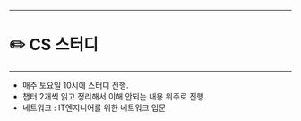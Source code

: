 ------

# ✏️ **CS 스터디**

------

* 매주 토요일 10시에 스터디 진행.
* 챕터 2개씩 읽고 정리해서 이해 안되는 내용 위주로 진행.
* 네트워크 : IT엔지니어를 위한 네트워크 입문

